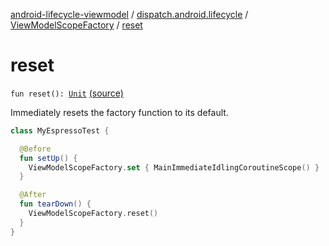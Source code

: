 [android-lifecycle-viewmodel](../../index.md) / [dispatch.android.lifecycle](../index.md) / [ViewModelScopeFactory](index.md) / [reset](./reset.md)

# reset

`fun reset(): `[`Unit`](https://kotlinlang.org/api/latest/jvm/stdlib/kotlin/-unit/index.html) [(source)](https://github.com/RBusarow/Dispatch/tree/master/android-lifecycle-viewmodel/src/main/java/dispatch/android/lifecycle/ViewModelScopeFactory.kt#L59)

Immediately resets the factory function to its default.

``` kotlin
class MyEspressoTest {

  @Before
  fun setUp() {
    ViewModelScopeFactory.set { MainImmediateIdlingCoroutineScope() }
  }

  @After
  fun tearDown() {
    ViewModelScopeFactory.reset()
  }
}
```

